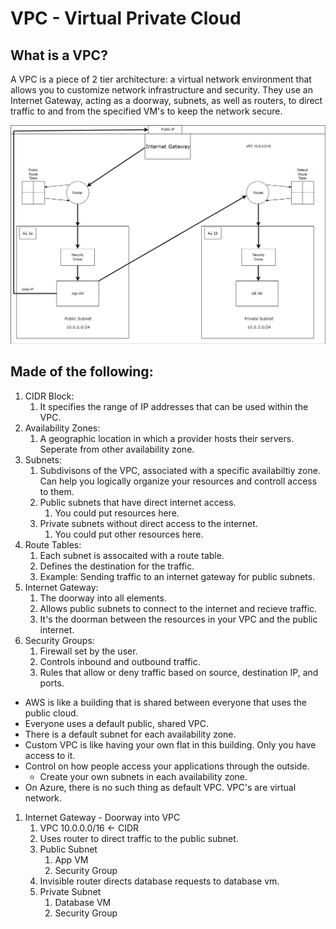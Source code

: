 # VPC - Virtual Private Cloud

## What is a VPC? 

A VPC is a piece of 2 tier architecture: a virtual network environment that allows you to customize network infrastructure and security. They use an Internet Gateway, acting as a doorway, subnets, as well as routers, to direct traffic to and from the specified VM's to keep the network secure.

![img.png](images/vpc_image.png)

## Made of the following:

1. CIDR Block: 
   1. It specifies the range of IP addresses that can be used within the VPC.
2. Availability Zones:
   1. A geographic location in which a provider hosts their servers. Seperate from other availability zone.
3. Subnets:
   1. Subdivisons of the VPC, associated with a specific availabiltiy zone. Can help you logically organize your resources and controll access to them.
   2. Public subnets that have direct internet access.
      1. You could put resources here.
   3. Private subnets without direct access to the internet.
      1. You could put other resources here.
4. Route Tables:
   1. Each subnet is assocaited with a route table.
   2. Defines the destination for the traffic.
   3. Example: Sending traffic to an internet gateway for public subnets.
5. Internet Gateway:
   1. The doorway into all elements.
   2. Allows public subnets to connect to the internet and recieve traffic.
   3. It's the doorman between the resources in your VPC and the public internet.
6. Security Groups:
   1. Firewall set by the user.
   2. Controls inbound and outbound traffic.
   3. Rules that allow or deny traffic based on source, destination IP, and ports.



- AWS is like a building that is shared between everyone that uses the public cloud.
- Everyone uses a default public, shared VPC.
- There is a default subnet for each availability zone.
- Custom VPC is like having your own flat in this building. Only you have access to it.
- Control on how people access your applications through the outside.
  - Create your own subnets in each availability zone.
- On Azure, there is no such thing as default VPC. VPC's are virtual network.

1. Internet Gateway - Doorway into VPC
   1. VPC 10.0.0.0/16 <- CIDR
   2. Uses router to direct traffic to the public subnet.
   3. Public Subnet
      1. App VM
      2. Security Group
   4. Invisible router directs database requests to database vm.
   5. Private Subnet
      1. Database VM
      2. Security Group